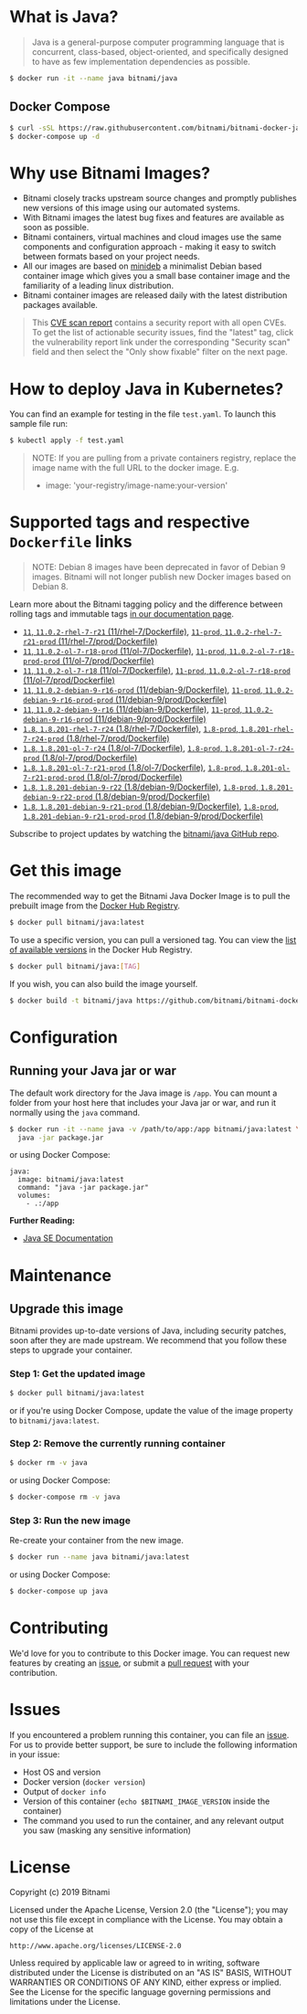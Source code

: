 # What is Java?

> Java is a general-purpose computer programming language that is concurrent, class-based, object-oriented, and specifically designed to have as few implementation dependencies as possible.

```bash
$ docker run -it --name java bitnami/java
```

## Docker Compose

```bash
$ curl -sSL https://raw.githubusercontent.com/bitnami/bitnami-docker-java/master/docker-compose.yml > docker-compose.yml
$ docker-compose up -d
```

# Why use Bitnami Images?

* Bitnami closely tracks upstream source changes and promptly publishes new versions of this image using our automated systems.
* With Bitnami images the latest bug fixes and features are available as soon as possible.
* Bitnami containers, virtual machines and cloud images use the same components and configuration approach - making it easy to switch between formats based on your project needs.
* All our images are based on [minideb](https://github.com/bitnami/minideb) a minimalist Debian based container image which gives you a small base container image and the familiarity of a leading linux distribution.
* Bitnami container images are released daily with the latest distribution packages available.


> This [CVE scan report](https://quay.io/repository/bitnami/java?tab=tags) contains a security report with all open CVEs. To get the list of actionable security issues, find the "latest" tag, click the vulnerability report link under the corresponding "Security scan" field and then select the "Only show fixable" filter on the next page.

# How to deploy Java in Kubernetes?

You can find an example for testing in the file `test.yaml`. To launch this sample file run:

```bash
$ kubectl apply -f test.yaml
```

> NOTE: If you are pulling from a private containers registry, replace the image name with the full URL to the docker image. E.g.
>
> - image: 'your-registry/image-name:your-version'

# Supported tags and respective `Dockerfile` links

> NOTE: Debian 8 images have been deprecated in favor of Debian 9 images. Bitnami will not longer publish new Docker images based on Debian 8.

Learn more about the Bitnami tagging policy and the difference between rolling tags and immutable tags [in our documentation page](https://docs.bitnami.com/containers/how-to/understand-rolling-tags-containers/).


- [`11`, `11.0.2-rhel-7-r21` (11/rhel-7/Dockerfile)](https://github.com/bitnami/bitnami-docker-java/blob/11.0.2-rhel-7-r21/11/rhel-7/Dockerfile), [`11-prod`, `11.0.2-rhel-7-r21-prod` (11/rhel-7/prod/Dockerfile)](https://github.com/bitnami/bitnami-docker-java/blob/11.0.2-rhel-7-r21/11/rhel-7/prod/Dockerfile)
- [`11`, `11.0.2-ol-7-r18-prod` (11/ol-7/Dockerfile)](https://github.com/bitnami/bitnami-docker-java/blob/11.0.2-ol-7-r18-prod/11/ol-7/Dockerfile), [`11-prod`, `11.0.2-ol-7-r18-prod-prod` (11/ol-7/prod/Dockerfile)](https://github.com/bitnami/bitnami-docker-java/blob/11.0.2-ol-7-r18-prod/11/ol-7/prod/Dockerfile)
- [`11`, `11.0.2-ol-7-r18` (11/ol-7/Dockerfile)](https://github.com/bitnami/bitnami-docker-java/blob/11.0.2-ol-7-r18/11/ol-7/Dockerfile), [`11-prod`, `11.0.2-ol-7-r18-prod` (11/ol-7/prod/Dockerfile)](https://github.com/bitnami/bitnami-docker-java/blob/11.0.2-ol-7-r18/11/ol-7/prod/Dockerfile)
- [`11`, `11.0.2-debian-9-r16-prod` (11/debian-9/Dockerfile)](https://github.com/bitnami/bitnami-docker-java/blob/11.0.2-debian-9-r16-prod/11/debian-9/Dockerfile), [`11-prod`, `11.0.2-debian-9-r16-prod-prod` (11/debian-9/prod/Dockerfile)](https://github.com/bitnami/bitnami-docker-java/blob/11.0.2-debian-9-r16-prod/11/debian-9/prod/Dockerfile)
- [`11`, `11.0.2-debian-9-r16` (11/debian-9/Dockerfile)](https://github.com/bitnami/bitnami-docker-java/blob/11.0.2-debian-9-r16/11/debian-9/Dockerfile), [`11-prod`, `11.0.2-debian-9-r16-prod` (11/debian-9/prod/Dockerfile)](https://github.com/bitnami/bitnami-docker-java/blob/11.0.2-debian-9-r16/11/debian-9/prod/Dockerfile)
- [`1.8`, `1.8.201-rhel-7-r24` (1.8/rhel-7/Dockerfile)](https://github.com/bitnami/bitnami-docker-java/blob/1.8.201-rhel-7-r24/1.8/rhel-7/Dockerfile), [`1.8-prod`, `1.8.201-rhel-7-r24-prod` (1.8/rhel-7/prod/Dockerfile)](https://github.com/bitnami/bitnami-docker-java/blob/1.8.201-rhel-7-r24/1.8/rhel-7/prod/Dockerfile)
- [`1.8`, `1.8.201-ol-7-r24` (1.8/ol-7/Dockerfile)](https://github.com/bitnami/bitnami-docker-java/blob/1.8.201-ol-7-r24/1.8/ol-7/Dockerfile), [`1.8-prod`, `1.8.201-ol-7-r24-prod` (1.8/ol-7/prod/Dockerfile)](https://github.com/bitnami/bitnami-docker-java/blob/1.8.201-ol-7-r24/1.8/ol-7/prod/Dockerfile)
- [`1.8`, `1.8.201-ol-7-r21-prod` (1.8/ol-7/Dockerfile)](https://github.com/bitnami/bitnami-docker-java/blob/1.8.201-ol-7-r21-prod/1.8/ol-7/Dockerfile), [`1.8-prod`, `1.8.201-ol-7-r21-prod-prod` (1.8/ol-7/prod/Dockerfile)](https://github.com/bitnami/bitnami-docker-java/blob/1.8.201-ol-7-r21-prod/1.8/ol-7/prod/Dockerfile)
- [`1.8`, `1.8.201-debian-9-r22` (1.8/debian-9/Dockerfile)](https://github.com/bitnami/bitnami-docker-java/blob/1.8.201-debian-9-r22/1.8/debian-9/Dockerfile), [`1.8-prod`, `1.8.201-debian-9-r22-prod` (1.8/debian-9/prod/Dockerfile)](https://github.com/bitnami/bitnami-docker-java/blob/1.8.201-debian-9-r22/1.8/debian-9/prod/Dockerfile)
- [`1.8`, `1.8.201-debian-9-r21-prod` (1.8/debian-9/Dockerfile)](https://github.com/bitnami/bitnami-docker-java/blob/1.8.201-debian-9-r21-prod/1.8/debian-9/Dockerfile), [`1.8-prod`, `1.8.201-debian-9-r21-prod-prod` (1.8/debian-9/prod/Dockerfile)](https://github.com/bitnami/bitnami-docker-java/blob/1.8.201-debian-9-r21-prod/1.8/debian-9/prod/Dockerfile)

Subscribe to project updates by watching the [bitnami/java GitHub repo](https://github.com/bitnami/bitnami-docker-java).

# Get this image

The recommended way to get the Bitnami Java Docker Image is to pull the prebuilt image from the [Docker Hub Registry](https://hub.docker.com/r/bitnami/java).

```bash
$ docker pull bitnami/java:latest
```

To use a specific version, you can pull a versioned tag. You can view the [list of available versions](https://hub.docker.com/r/bitnami/java/tags/) in the Docker Hub Registry.

```bash
$ docker pull bitnami/java:[TAG]
```

If you wish, you can also build the image yourself.

```bash
$ docker build -t bitnami/java https://github.com/bitnami/bitnami-docker-java.git
```

# Configuration

## Running your Java jar or war

The default work directory for the Java image is `/app`. You can mount a folder from your host here that includes your Java jar or war, and run it normally using the `java` command.

```bash
$ docker run -it --name java -v /path/to/app:/app bitnami/java:latest \
  java -jar package.jar
```

or using Docker Compose:

```
java:
  image: bitnami/java:latest
  command: "java -jar package.jar"
  volumes:
    - .:/app
```

**Further Reading:**

  - [Java SE Documentation](https://docs.oracle.com/javase/8/docs/api/)

# Maintenance

## Upgrade this image

Bitnami provides up-to-date versions of Java, including security patches, soon after they are made upstream. We recommend that you follow these steps to upgrade your container.

### Step 1: Get the updated image

```bash
$ docker pull bitnami/java:latest
```

or if you're using Docker Compose, update the value of the image property to `bitnami/java:latest`.

### Step 2: Remove the currently running container

```bash
$ docker rm -v java
```

or using Docker Compose:

```bash
$ docker-compose rm -v java
```

### Step 3: Run the new image

Re-create your container from the new image.

```bash
$ docker run --name java bitnami/java:latest
```

or using Docker Compose:

```bash
$ docker-compose up java
```

# Contributing

We'd love for you to contribute to this Docker image. You can request new features by creating an [issue](https://github.com/bitnami/bitnami-docker-java/issues), or submit a [pull request](https://github.com/bitnami/bitnami-docker-java/pulls) with your contribution.

# Issues

If you encountered a problem running this container, you can file an [issue](https://github.com/bitnami/bitnami-docker-java/issues). For us to provide better support, be sure to include the following information in your issue:

- Host OS and version
- Docker version (`docker version`)
- Output of `docker info`
- Version of this container (`echo $BITNAMI_IMAGE_VERSION` inside the container)
- The command you used to run the container, and any relevant output you saw (masking any sensitive
information)

# License

Copyright (c) 2019 Bitnami

Licensed under the Apache License, Version 2.0 (the "License");
you may not use this file except in compliance with the License.
You may obtain a copy of the License at

    http://www.apache.org/licenses/LICENSE-2.0

Unless required by applicable law or agreed to in writing, software
distributed under the License is distributed on an "AS IS" BASIS,
WITHOUT WARRANTIES OR CONDITIONS OF ANY KIND, either express or implied.
See the License for the specific language governing permissions and
limitations under the License.
